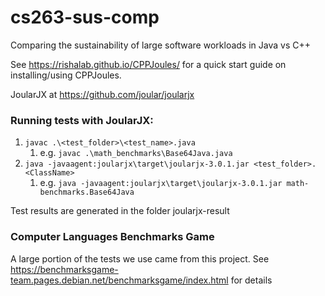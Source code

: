# cs263-sus-comp
Comparing the sustainability of large software workloads in Java vs C++

See https://rishalab.github.io/CPPJoules/ for a quick start guide on installing/using CPPJoules.

JoularJX at https://github.com/joular/joularjx

### Running tests with JoularJX:
1. `javac .\<test_folder>\<test_name>.java` 
   1. e.g. `javac .\math_benchmarks\Base64Java.java`
2. `java -javaagent:joularjx\target\joularjx-3.0.1.jar <test_folder>.<ClassName>` 
   1. e.g. `java -javaagent:joularjx\target\joularjx-3.0.1.jar math-benchmarks.Base64Java`

Test results are generated in the folder joularjx-result

### Computer Languages Benchmarks Game 
A large portion of the tests we use came from this project. See https://benchmarksgame-team.pages.debian.net/benchmarksgame/index.html for details
